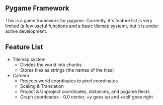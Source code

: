 Pygame Framework
-
This is a game framework for pygame. Currently, it's feature list is very limited (a few useful functions and a basic tilemap system), but it is under active development.

Feature List
-
- Tilemap system
  - Divides the world into chunks
  - Stores tiles as strings (the names of the tiles)
- Camera
  - Projects world coordinates to pixel coordinates
  - Scaling & Translation
  - Project & Unproject coordinates, distances, and pygame Rects
  - Graph coordinates - 0,0 center, +y goes up and +self goes right
